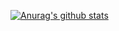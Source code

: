 [![Anurag's github stats](https://github-readme-stats.vercel.app/api?username=nq0&show_icons=true&theme=nightowl)](https://github.com/anuraghazra/github-readme-stats)

